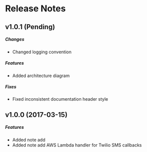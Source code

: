 # Release Notes

## v1.0.1 (Pending)
##### Changes
- Changed logging convention

##### Features
- Added architecture diagram

##### Fixes
- Fixed inconsistent documentation header style

## v1.0.0 (2017-03-15)
##### Features
- Added note add
- Added note add AWS Lambda handler for Twilio SMS callbacks
